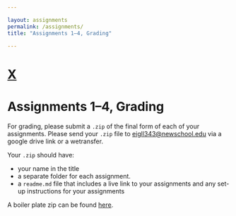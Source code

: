 ```yaml
---

layout: assignments
permalink: /assignments/
title: "Assignments 1–4, Grading"

---
```


# [X](/)
# Assignments 1–4, Grading

For grading, please submit a `.zip` of the final form of each of your assignments. Please send your `.zip` file to eigll343@newschool.edu via a google drive link or a wetransfer.

Your `.zip` should have:
- your name in the title 
- a separate folder for each assignment. 
- a `readme.md` file that includes a live link to your assignments and any set-up instructions for your assignments 

A boiler plate zip can be found [here](assets/files/FIRSTNAME_LASTNAME.zip).


